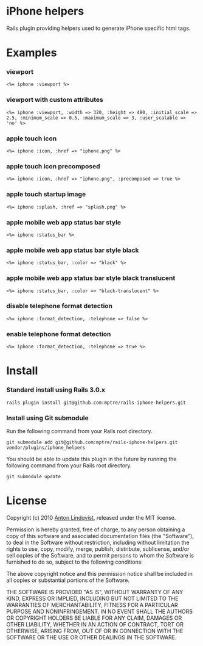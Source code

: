 iPhone helpers
============

Rails plugin providing helpers used to generate iPhone specific html tags.

Examples
=======

### viewport

    <%= iphone :viewport %>

### viewport with custom attributes

    <%= iphone :viewport, :width => 320, :height => 480, :initial_scale => 2.5, :minimum_scale => 0.5, :maximum_scale => 3, :user_scalable => 'no' %>

### apple touch icon

    <%= iphone :icon, :href => "iphone.png" %>

### apple touch icon precomposed

    <%= iphone :icon, :href => "iphone.png", :precomposed => true %>

### apple touch startup image

    <%= iphone :splash, :href => "splash.png" %>

### apple mobile web app status bar style

    <%= iphone :status_bar %>

### apple mobile web app status bar style black

    <%= iphone :status_bar, :color => "black" %>

### apple mobile web app status bar style black translucent

    <%= iphone :status_bar, :color => "black-translucent" %>

### disable telephone format detection

    <%= iphone :format_detection, :telephone => false %>

### enable telephone format detection

    <%= iphone :format_detection, :telephone => true %>

Install
=======

### Standard install using Rails 3.0.x

    rails plugin install git@github.com:mptre/rails-iphone-helpers.git

### Install using Git submodule

Run the following command from your Rails root directory.

    git submodule add git@github.com:mptre/rails-iphone-helpers.git vendor/plugins/iphone_helpers

You should be able to update this plugin in the future by running the following command from your Rails root directory.

    git submodule update

License
=======

Copyright (c) 2010 [Anton Lindqvist](http://qvister.se), released under the MIT license.

Permission is hereby granted, free of charge, to any person obtaining
a copy of this software and associated documentation files (the
"Software"), to deal in the Software without restriction, including
without limitation the rights to use, copy, modify, merge, publish,
distribute, sublicense, and/or sell copies of the Software, and to
permit persons to whom the Software is furnished to do so, subject to
the following conditions:

The above copyright notice and this permission notice shall be
included in all copies or substantial portions of the Software.

THE SOFTWARE IS PROVIDED "AS IS", WITHOUT WARRANTY OF ANY KIND,
EXPRESS OR IMPLIED, INCLUDING BUT NOT LIMITED TO THE WARRANTIES OF
MERCHANTABILITY, FITNESS FOR A PARTICULAR PURPOSE AND
NONINFRINGEMENT. IN NO EVENT SHALL THE AUTHORS OR COPYRIGHT HOLDERS BE
LIABLE FOR ANY CLAIM, DAMAGES OR OTHER LIABILITY, WHETHER IN AN ACTION
OF CONTRACT, TORT OR OTHERWISE, ARISING FROM, OUT OF OR IN CONNECTION
WITH THE SOFTWARE OR THE USE OR OTHER DEALINGS IN THE SOFTWARE.
